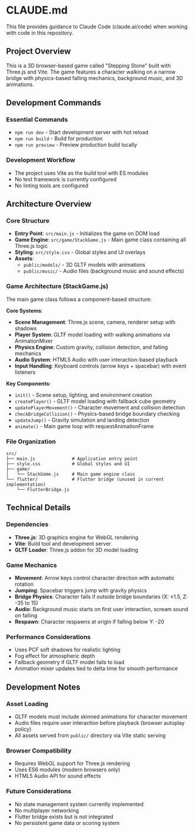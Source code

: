# CLAUDE.md

This file provides guidance to Claude Code (claude.ai/code) when working with code in this repository.

## Project Overview

This is a 3D browser-based game called "Stepping Stone" built with Three.js and Vite. The game features a character walking on a narrow bridge with physics-based falling mechanics, background music, and 3D animations.

## Development Commands

### Essential Commands
- `npm run dev` - Start development server with hot reload
- `npm run build` - Build for production 
- `npm run preview` - Preview production build locally

### Development Workflow
- The project uses Vite as the build tool with ES modules
- No test framework is currently configured
- No linting tools are configured

## Architecture Overview

### Core Structure
- **Entry Point**: `src/main.js` - Initializes the game on DOM load
- **Game Engine**: `src/game/StackGame.js` - Main game class containing all Three.js logic
- **Styling**: `src/style.css` - Global styles and UI overlays
- **Assets**: 
  - `public/models/` - 3D GLTF models with animations
  - `public/music/` - Audio files (background music and sound effects)

### Game Architecture (StackGame.js)
The main game class follows a component-based structure:

**Core Systems**:
- **Scene Management**: Three.js scene, camera, renderer setup with shadows
- **Player System**: GLTF model loading with walking animations via AnimationMixer
- **Physics Engine**: Custom gravity, collision detection, and falling mechanics
- **Audio System**: HTML5 Audio with user interaction-based playback
- **Input Handling**: Keyboard controls (arrow keys + spacebar) with event listeners

**Key Components**:
- `init()` - Scene setup, lighting, and environment creation
- `createPlayer()` - GLTF model loading with fallback cube geometry
- `updatePlayerMovement()` - Character movement and collision detection
- `checkBridgeCollision()` - Physics-based bridge boundary checking
- `updateJump()` - Gravity simulation and landing detection
- `animate()` - Main game loop with requestAnimationFrame

### File Organization
```
src/
├── main.js              # Application entry point
├── style.css            # Global styles and UI
├── game/
│   └── StackGame.js     # Main game engine class
└── flutter/             # Flutter bridge (unused in current implementation)
    └── FlutterBridge.js
```

## Technical Details

### Dependencies
- **Three.js**: 3D graphics engine for WebGL rendering
- **Vite**: Build tool and development server
- **GLTF Loader**: Three.js addon for 3D model loading

### Game Mechanics
- **Movement**: Arrow keys control character direction with automatic rotation
- **Jumping**: Spacebar triggers jump with gravity physics
- **Bridge Physics**: Character falls if outside bridge boundaries (X: ±1.5, Z: -35 to 15)
- **Audio**: Background music starts on first user interaction, scream sound on falling
- **Respawn**: Character respawns at origin if falling below Y: -20

### Performance Considerations
- Uses PCF soft shadows for realistic lighting
- Fog effect for atmospheric depth
- Fallback geometry if GLTF model fails to load
- Animation mixer updates tied to delta time for smooth performance

## Development Notes

### Asset Loading
- GLTF models must include skinned animations for character movement
- Audio files require user interaction before playback (browser autoplay policy)
- All assets served from `public/` directory via Vite static serving

### Browser Compatibility
- Requires WebGL support for Three.js rendering
- Uses ES6 modules (modern browsers only)
- HTML5 Audio API for sound effects

### Future Considerations
- No state management system currently implemented
- No multiplayer networking
- Flutter bridge exists but is not integrated
- No persistent game data or scoring system